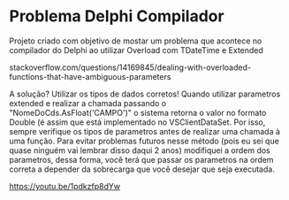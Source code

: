 # Problema Delphi Compilador
 Projeto criado com objetivo de mostar um problema que acontece no compilador do Delphi ao utilizar Overload com TDateTime e Extended
 
 stackoverflow.com/questions/14169845/dealing-with-overloaded-functions-that-have-ambiguous-parameters


A solução? Utilizar os tipos de dados corretos! Quando utilizar parametros extended e realizar a chamada passando o "NomeDoCds.AsFloat('CAMPO')" o sistema retorna o valor no formato Double (é assim que está implementado no VSClientDataSet. Por isso, sempre verifique os tipos de parametros antes de realizar uma chamada à uma função.
Para evitar problemas futuros nesse método (pois eu sei que quase ninguém vai lembrar disso daqui 2 anos) modifiquei a ordem dos parametros, dessa forma, você terá que passar os parametros na ordem correta a depender da sobrecarga que você desejar que seja executada. 


https://youtu.be/1pdkzfp8dYw

